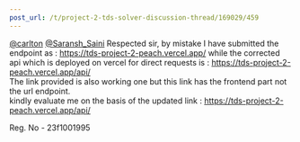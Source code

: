 ```yaml
---
post_url: /t/project-2-tds-solver-discussion-thread/169029/459
---
```

[@carlton](/u/carlton) [@Saransh\_Saini](/u/saransh_saini) Respected sir, by mistake I have submitted the endpoint as : <https://tds-project-2-peach.vercel.app/> while the corrected api which is deployed on vercel for direct requests is : <https://tds-project-2-peach.vercel.app/api/>  
The link provided is also working one but this link has the frontend part not the url endpoint.  
kindly evaluate me on the basis of the updated link : <https://tds-project-2-peach.vercel.app/api/>

Reg. No - 23f1001995